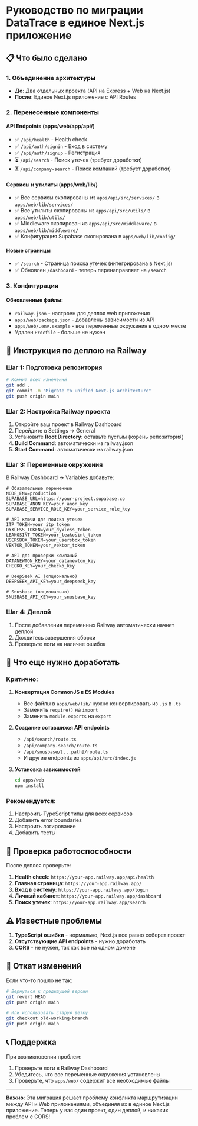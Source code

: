 # Руководство по миграции DataTrace в единое Next.js приложение

## 📋 Что было сделано

### 1. Объединение архитектуры
- **До**: Два отдельных проекта (API на Express + Web на Next.js)
- **После**: Единое Next.js приложение с API Routes

### 2. Перенесенные компоненты

#### API Endpoints (apps/web/app/api/)
- ✅ `/api/health` - Health check
- ✅ `/api/auth/signin` - Вход в систему
- ✅ `/api/auth/signup` - Регистрация
- ⏳ `/api/search` - Поиск утечек (требует доработки)
- ⏳ `/api/company-search` - Поиск компаний (требует доработки)

#### Сервисы и утилиты (apps/web/lib/)
- ✅ Все сервисы скопированы из `apps/api/src/services/` в `apps/web/lib/services/`
- ✅ Все утилиты скопированы из `apps/api/src/utils/` в `apps/web/lib/utils/`
- ✅ Middleware скопирован из `apps/api/src/middleware/` в `apps/web/lib/middleware/`
- ✅ Конфигурация Supabase скопирована в `apps/web/lib/config/`

#### Новые страницы
- ✅ `/search` - Страница поиска утечек (интегрирована в Next.js)
- ✅ Обновлен `/dashboard` - теперь перенаправляет на `/search`

### 3. Конфигурация

#### Обновленные файлы:
- `railway.json` - настроен для деплоя web приложения
- `apps/web/package.json` - добавлены зависимости из API
- `apps/web/.env.example` - все переменные окружения в одном месте
- Удален `Procfile` - больше не нужен

## 🚀 Инструкция по деплою на Railway

### Шаг 1: Подготовка репозитория

```bash
# Коммит всех изменений
git add .
git commit -m "Migrate to unified Next.js architecture"
git push origin main
```

### Шаг 2: Настройка Railway проекта

1. Откройте ваш проект в Railway Dashboard
2. Перейдите в Settings → General
3. Установите **Root Directory**: оставьте пустым (корень репозитория)
4. **Build Command**: автоматически из railway.json
5. **Start Command**: автоматически из railway.json

### Шаг 3: Переменные окружения

В Railway Dashboard → Variables добавьте:

```env
# Обязательные переменные
NODE_ENV=production
SUPABASE_URL=https://your-project.supabase.co
SUPABASE_ANON_KEY=your_anon_key
SUPABASE_SERVICE_ROLE_KEY=your_service_role_key

# API ключи для поиска утечек
ITP_TOKEN=your_itp_token
DYXLESS_TOKEN=your_dyxless_token
LEAKOSINT_TOKEN=your_leakosint_token
USERSBOX_TOKEN=your_usersbox_token
VEKTOR_TOKEN=your_vektor_token

# API для проверки компаний
DATANEWTON_KEY=your_datanewton_key
CHECKO_KEY=your_checko_key

# DeepSeek AI (опционально)
DEEPSEEK_API_KEY=your_deepseek_key

# Snusbase (опционально)
SNUSBASE_API_KEY=your_snusbase_key
```

### Шаг 4: Деплой

1. После добавления переменных Railway автоматически начнет деплой
2. Дождитесь завершения сборки
3. Проверьте логи на наличие ошибок

## 🔧 Что еще нужно доработать

### Критично:
1. **Конвертация CommonJS в ES Modules**
   - Все файлы в `apps/web/lib/` нужно конвертировать из `.js` в `.ts`
   - Заменить `require()` на `import`
   - Заменить `module.exports` на `export`

2. **Создание оставшихся API endpoints**
   - `/api/search/route.ts`
   - `/api/company-search/route.ts`
   - `/api/snusbase/[...path]/route.ts`
   - И другие endpoints из `apps/api/src/index.js`

3. **Установка зависимостей**
   ```bash
   cd apps/web
   npm install
   ```

### Рекомендуется:
1. Настроить TypeScript типы для всех сервисов
2. Добавить error boundaries
3. Настроить логирование
4. Добавить тесты

## 📝 Проверка работоспособности

После деплоя проверьте:

1. **Health check**: `https://your-app.railway.app/api/health`
2. **Главная страница**: `https://your-app.railway.app/`
3. **Вход в систему**: `https://your-app.railway.app/login`
4. **Личный кабинет**: `https://your-app.railway.app/dashboard`
5. **Поиск утечек**: `https://your-app.railway.app/search`

## ⚠️ Известные проблемы

1. **TypeScript ошибки** - нормально, Next.js все равно соберет проект
2. **Отсутствующие API endpoints** - нужно доработать
3. **CORS** - не нужен, так как все на одном домене

## 🔄 Откат изменений

Если что-то пошло не так:

```bash
# Вернуться к предыдущей версии
git revert HEAD
git push origin main

# Или использовать старую ветку
git checkout old-working-branch
git push origin main
```

## 📞 Поддержка

При возникновении проблем:
1. Проверьте логи в Railway Dashboard
2. Убедитесь, что все переменные окружения установлены
3. Проверьте, что `apps/web/` содержит все необходимые файлы

---

**Важно**: Эта миграция решает проблему конфликта маршрутизации между API и Web приложениями, объединяя их в единое Next.js приложение. Теперь у вас один проект, один деплой, и никаких проблем с CORS!